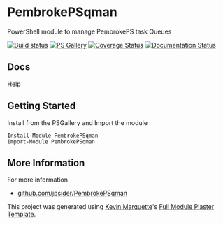 # PembrokePSqman

PowerShell module to manage PembrokePS task Queues

[![Build status](https://ci.appveyor.com/api/projects/status/github/jpsider/PembrokePSqman?branch=master&svg=true)](https://ci.appveyor.com/project/JustinSider/PembrokePSqman)
[![PS Gallery](https://img.shields.io/badge/install-PS%20Gallery-blue.svg)](https://www.powershellgallery.com/packages/PembrokePSqman/)
[![Coverage Status](https://coveralls.io/repos/github/jpsider/PembrokePSqman/badge.svg?branch=master)](https://coveralls.io/github/jpsider/PembrokePSqman?branch=master)
[![Documentation Status](https://img.shields.io/badge/docs-latest-brightgreen.svg?style=flat)](http://PembrokePSqman.readthedocs.io/en/latest/?badge=latest)

## Docs  

[Help](http://PembrokePSqman.readthedocs.io/en/latest/?badge=latest)

## Getting Started

Install from the PSGallery and Import the module

    Install-Module PembrokePSqman
    Import-Module PembrokePSqman

## More Information

For more information

* [github.com/jpsider/PembrokePSqman](https://github.com/jpsider/PembrokePSqman)

This project was generated using [Kevin Marquette](http://kevinmarquette.github.io)'s [Full Module Plaster Template](https://github.com/KevinMarquette/PlasterTemplates/tree/master/FullModuleTemplate).

